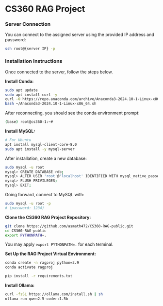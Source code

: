 # CS360 RAG Project

### Server Connection

You can connect to the assigned server using the provided IP address and password:

```bash
ssh root@{server IP} -p
```

### Installation Instructions

Once connected to the server, follow the steps below.

**Install Conda:**

```bash
sudo apt update
sudo apt install curl -y
curl -O https://repo.anaconda.com/archive/Anaconda3-2024.10-1-Linux-x86_64.sh
bash ~/Anaconda3-2024.10-1-Linux-x86_64.sh
```

After reconnecting, you should see the conda environment prompt:

```bash
(base) root@cs360-1:~#
```

**Install MySQL:**

```bash
# For Ubuntu
apt install mysql-client-core-8.0
sudo apt install -y mysql-server
```

After installation, create a new database:

```bash
sudo mysql -u root
mysql> CREATE DATABASE rdb;
mysql> ALTER USER 'root'@'localhost' IDENTIFIED WITH mysql_native_password BY '1234';
mysql> FLUSH PRIVILEGES;
mysql> EXIT;
```

Going forward, connect to MySQL with:

```bash
sudo mysql -u root -p
# (password: 1234)
```

**Clone the CS360 RAG Project Repository:**

```bash
git clone https://github.com/asmath472/CS360-RAG-public.git
cd CS360-RAG-public
export PYTHONPATH=.
```
You may apply `export PYTHONPATH=.` for each terminal.

**Set Up the RAG Project Virtual Environment:**

```bash
conda create -n ragproj python=3.9
conda activate ragproj

pip install -r requirements.txt
```

**Install Ollama:**

```bash
curl -fsSL https://ollama.com/install.sh | sh
ollama run qwen2.5-coder:1.5b
```

